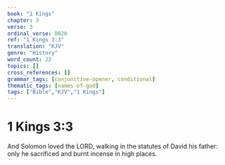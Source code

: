 ```yaml
---
book: "1 Kings"
chapter: 3
verse: 3
ordinal_verse: 8820
ref: "1 Kings 3:3"
translation: "KJV"
genre: "History"
word_count: 22
topics: []
cross_references: []
grammar_tags: [conjunctive-opener, conditional]
thematic_tags: [names-of-god]
tags: ["Bible","KJV","1 Kings"]
---
```


# 1 Kings 3:3

And Solomon loved the LORD, walking in the statutes of David his father: only he sacrificed and burnt incense in high places.
